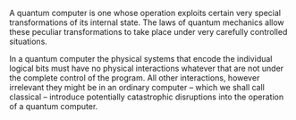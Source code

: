 A quantum computer is one whose operation exploits certain very special transformations of its internal state.
The laws of quantum mechanics allow these peculiar transformations to take place under very carefully controlled situations.

In a quantum computer the physical systems that encode the individual logical bits must have no physical interactions whatever that are not under the complete control of the program. All other interactions, however irrelevant they might be in an ordinary computer – which we shall call classical – introduce potentially catastrophic disruptions into the operation of a quantum computer.
